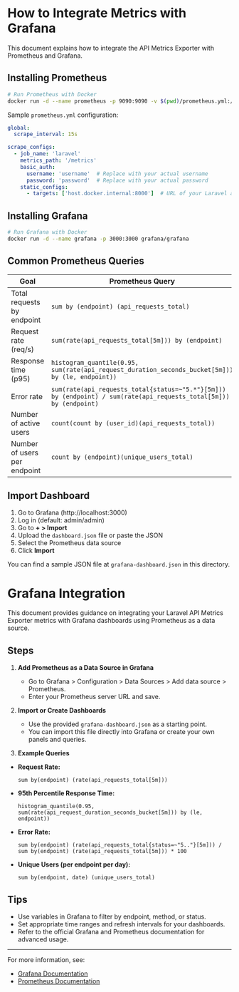 # How to Integrate Metrics with Grafana

This document explains how to integrate the API Metrics Exporter with Prometheus and Grafana.

## Installing Prometheus

```sh
# Run Prometheus with Docker
docker run -d --name prometheus -p 9090:9090 -v $(pwd)/prometheus.yml:/etc/prometheus/prometheus.yml prom/prometheus
```

Sample `prometheus.yml` configuration:

```yaml
global:
  scrape_interval: 15s

scrape_configs:
  - job_name: 'laravel'
    metrics_path: '/metrics'
    basic_auth:
      username: 'username'  # Replace with your actual username
      password: 'password'  # Replace with your actual password
    static_configs:
      - targets: ['host.docker.internal:8000']  # URL of your Laravel app
```

## Installing Grafana

```sh
# Run Grafana with Docker
docker run -d --name grafana -p 3000:3000 grafana/grafana
```

## Common Prometheus Queries

| Goal | Prometheus Query |
|------|------------------|
| Total requests by endpoint | `sum by (endpoint) (api_requests_total)` |
| Request rate (req/s) | `sum(rate(api_requests_total[5m])) by (endpoint)` |
| Response time (p95) | `histogram_quantile(0.95, sum(rate(api_request_duration_seconds_bucket[5m])) by (le, endpoint))` |
| Error rate | `sum(rate(api_requests_total{status=~"5.*"}[5m])) by (endpoint) / sum(rate(api_requests_total[5m])) by (endpoint)` |
| Number of active users | `count(count by (user_id)(api_requests_total))` |
| Number of users per endpoint | `count by (endpoint)(unique_users_total)` |

## Import Dashboard

1. Go to Grafana (http://localhost:3000)
2. Log in (default: admin/admin)
3. Go to **+ > Import**
4. Upload the `dashboard.json` file or paste the JSON
5. Select the Prometheus data source
6. Click **Import**

You can find a sample JSON file at `grafana-dashboard.json` in this directory.

# Grafana Integration

This document provides guidance on integrating your Laravel API Metrics Exporter metrics with Grafana dashboards using Prometheus as a data source.

## Steps

1. **Add Prometheus as a Data Source in Grafana**
   - Go to Grafana > Configuration > Data Sources > Add data source > Prometheus.
   - Enter your Prometheus server URL and save.

2. **Import or Create Dashboards**
   - Use the provided `grafana-dashboard.json` as a starting point.
   - You can import this file directly into Grafana or create your own panels and queries.

3. **Example Queries**

- **Request Rate:**
  ```
  sum by(endpoint) (rate(api_requests_total[5m]))
  ```
- **95th Percentile Response Time:**
  ```
  histogram_quantile(0.95, sum(rate(api_request_duration_seconds_bucket[5m])) by (le, endpoint))
  ```
- **Error Rate:**
  ```
  sum by(endpoint) (rate(api_requests_total{status=~"5.."}[5m])) / sum by(endpoint) (rate(api_requests_total[5m])) * 100
  ```
- **Unique Users (per endpoint per day):**
  ```
  sum by(endpoint, date) (unique_users_total)
  ```

## Tips

- Use variables in Grafana to filter by endpoint, method, or status.
- Set appropriate time ranges and refresh intervals for your dashboards.
- Refer to the official Grafana and Prometheus documentation for advanced usage.

---

For more information, see:
- [Grafana Documentation](https://grafana.com/docs/)
- [Prometheus Documentation](https://prometheus.io/docs/introduction/overview/)
